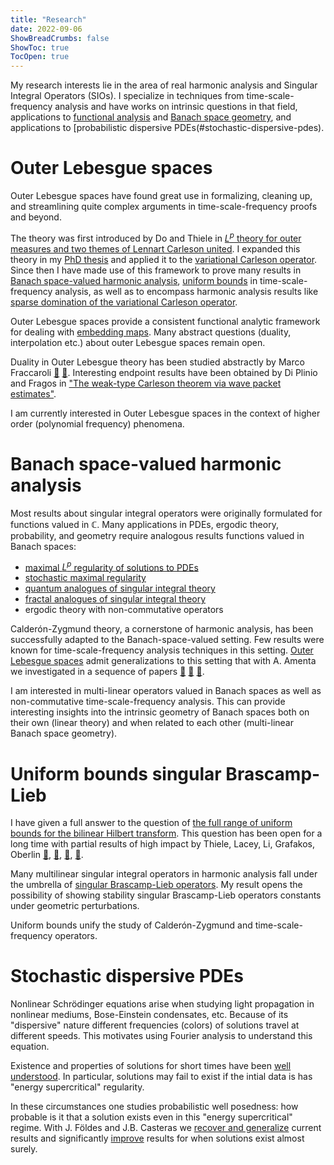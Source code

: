 ```yaml
---
title: "Research"
date: 2022-09-06
ShowBreadCrumbs: false
ShowToc: true
TocOpen: true
---
```


My research interests lie in the area of real harmonic analysis and Singular Integral Operators (SIOs). I specialize in techniques from time-scale-frequency analysis and have works on intrinsic questions in that field, applications to [functional analysis](#outer-lebesgue-spaces) and [Banach space geometry](#banach-space-valued-harmonic-analysis), and applications to [probabilistic dispersive PDEs(#stochastic-dispersive-pdes).


# Outer Lebesgue spaces

Outer Lebesgue spaces have found great use in formalizing, cleaning up, and streamlining quite complex arguments in time-scale-frequency proofs and beyond.

The theory was first introduced by Do and Thiele in [$L^{p}$ theory for outer measures and two themes of Lennart Carleson united](https://www.ams.org/journals/bull/2015-52-02/S0273-0979-2014-01474-0/). I expanded this theory in my [PhD thesis](../publications/#theses) and applied it to the [variational Carleson operator](https://arxiv.org/abs/1610.07657). Since then I have made use of this framework to prove many results in [Banach space-valued harmonic analysis](#banach-space-valued-harmonic-analysis), [uniform bounds](#uniform-bounds)
 in time-scale-frequency analysis, as well as to encompass harmonic analysis results like [sparse domination of the variational Carleson operator](https://arxiv.org/abs/1612.03028). 

Outer Lebesgue spaces provide a consistent functional analytic framework for dealing with [embedding maps](##embedding-maps). Many abstract questions (duality, interpolation etc.) about outer Lebesgue spaces remain open.

Duality in Outer Lebesgue theory has been studied abstractly by Marco Fraccaroli [🔗](https://arxiv.org/abs/2104.09472) [🔗](https://arxiv.org/abs/2001.05903). Interesting endpoint results have been obtained by Di Plinio and Fragos in ["The weak-type Carleson theorem via wave packet estimates"](https://arxiv.org/abs/2204.08051).

I am currently interested in Outer Lebesgue spaces in the context of higher order (polynomial frequency) phenomena.


# Banach space-valued harmonic analysis

Most results about singular integral operators were originally formulated for functions valued in $\mathbb{C}$. Many applications in PDEs, ergodic theory, probability, and geometry require analogous results functions valued in Banach spaces:

- [maximal $L^p$ regularity of solutions to PDEs](https://www.taylorfrancis.com/chapters/edit/10.1201/9780429187810-16/new-approach-maximal-lp-regularity-lutz-weis)
- [stochastic maximal regularity](https://projecteuclid.org/journals/annals-of-probability/volume-40/issue-2/Stochastic-maximal-Lp-regularity/10.1214/10-AOP626.full)
- [quantum analogues of singular integral theory](https://www.sciencedirect.com/science/article/pii/S0001870820304710)
- [fractal analogues of singular integral theory](https://www.sciencedirect.com/science/article/pii/S0001870820304710)
- ergodic theory with non-commutative operators

Calderón-Zygmund theory, a cornerstone of harmonic analysis, has been successfully adapted to the Banach-space-valued setting. Few results were known for time-scale-frequency analysis techniques in this setting. [Outer Lebesgue spaces](#outer-lebesgue-spaces) admit generalizations to this setting that with A. Amenta we investigated in a sequence of papers [🔗](https://londmathsoc.onlinelibrary.wiley.com/doi/full/10.1112/jlms.12512) [🔗](https://link.springer.com/content/pdf/10.1007/s00041-020-09768-0.pdf) [🔗](https://link.springer.com/article/10.1007/s00208-020-02052-y). 

I am interested in multi-linear operators valued in Banach spaces as well as non-commutative time-scale-frequency analysis. This can provide interesting insights into the intrinsic geometry of Banach spaces both on their own (linear theory) and when related to each other (multi-linear Banach space geometry).

# Uniform bounds singular Brascamp-Lieb 

I have given a full answer to the question of [the full range of uniform bounds for the bilinear Hilbert transform](https://arxiv.org/abs/2205.09851). This question has been open for a long time with partial results of high impact by Thiele, Lacey, Li, Grafakos, Oberlin 
[🔗](https://www.jstor.org/stable/3597197?origin=crossref),
[🔗](http://annals.math.princeton.edu/2004/159-3/p01),
[🔗](http://www.ems-ph.org/doi/10.4171/RMI/483),
[🔗](https://www.jstor.org/stable/24903841).

Many multilinear singular integral operators in harmonic analysis fall under the umbrella of [singular Brascamp-Lieb operators](https://link.springer.com/chapter/10.1007/978-3-030-72058-2_9). My result opens the possibility of showing stability singular Brascamp-Lieb operators constants under geometric perturbations. 

Uniform bounds unify the study of Calderón-Zygmund and time-scale-frequency operators. 


# Stochastic dispersive PDEs
 
Nonlinear Schrödinger equations arise when studying light propagation in nonlinear mediums, Bose-Einstein condensates, etc. Because of its "dispersive" nature different frequencies (colors) of solutions travel at different speeds. This motivates using Fourier analysis to understand this equation. 

Existence and properties of solutions for short times have been [well understood](https://www.math.ucla.edu/~tao/Dispersive/). In particular, solutions may fail to exist if the intial data is has "energy supercritical" regularity. 

In these circumstances one studies probabilistic well posedness: how probable is it that a solution exists even in this "energy supercritical" regime. With J. Földes and J.B. Casteras we [recover and generalize](https://arxiv.org/abs/2203.03500) current results and significantly [improve](/publications) results for when solutions exist almost surely. 
